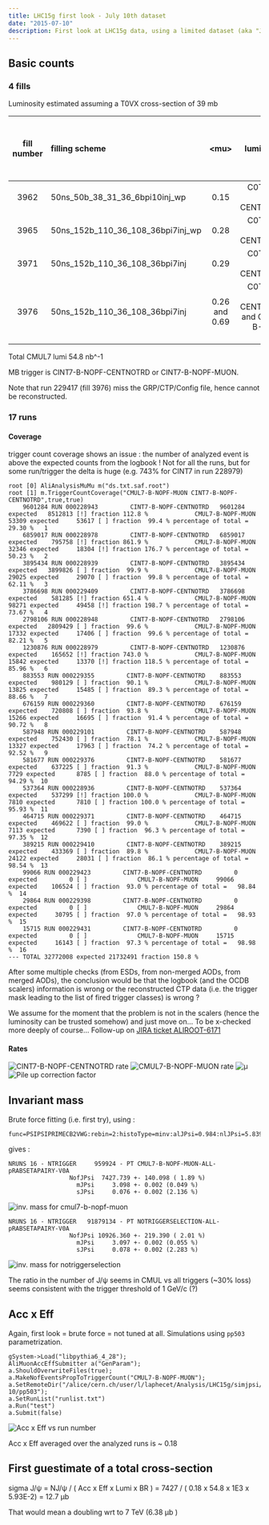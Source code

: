 ```yaml
---
title: LHC15g first look - July 10th dataset
date: "2015-07-10"
description: First look at LHC15g data, using a limited dataset (aka "July 10" dataset, i.e. whatever was reconstructed up to July 10th)
---
```



## Basic counts

### 4 fills  

Luminosity estimated assuming a T0VX cross-section of 39 mb

| fill number | filling scheme | \<mu\> | lumi trigger | estimated ALICE lumi (nb^-1) | CMUL-B-NOPF-MUON lumi (nb^-1) | eff (%) |
|:------------:|:-----------------|:-------------:|--------------:|:---:|:---:|:----:|
| 3962 | 50ns_50b_38_31_36_6bpi10inj_wp | 0.15 | C0TVX-B-NOPF-CENTNOTRD | 16.87 | 12.73 | 75 |
| 3965 | 50ns_152b_110_36_108_36bpi7inj_wp	| 0.28 | C0TVX-B-NOPF-CENTNOTRD | 4.24 | 3.53 | 83 |
| 3971 | 50ns_152b_110_36_108_36bpi7inj | 0.29 | C0TVX-B-NOPF-CENTNOTRD | 2.51 | 2.05 | 82 |
| 3976 | 50ns_152b_110_36_108_36bpi7inj | 0.26 and 0.69 | C0TVX-B-NOPF-CENTNOTRD and C0TVX-B-NOPF-MUON | 17.4 and 28.3  | 36.5 | 80 |

Total CMUL7 lumi 54.8 nb^-1

MB trigger is CINT7-B-NOPF-CENTNOTRD or CINT7-B-NOPF-MUON.

Note that run 229417 (fill 3976) miss the GRP/CTP/Config file, hence cannot be reconstructed.

### 17 runs

#### Coverage
trigger count coverage shows an issue : the number of analyzed event is above the expected counts from the logbook !
Not for all the runs, but for some run/trigger the delta is huge (e.g. 743% for CINT7 in run 228979)

	root [0] AliAnalysisMuMu m("ds.txt.saf.root")
	root [1] m.TriggerCountCoverage("CMUL7-B-NOPF-MUON CINT7-B-NOPF-CENTNOTRD",true,true)
		9601284 RUN 000228943         CINT7-B-NOPF-CENTNOTRD   9601284 expected   8512813 [!] fraction 112.8 %             CMUL7-B-NOPF-MUON     53309 expected     53617 [ ] fraction  99.4 % percentage of total =   29.30 %   1
   		6859017 RUN 000228978         CINT7-B-NOPF-CENTNOTRD   6859017 expected    795758 [!] fraction 861.9 %             CMUL7-B-NOPF-MUON     32346 expected     18304 [!] fraction 176.7 % percentage of total =   50.23 %   2
   		3895434 RUN 000228939         CINT7-B-NOPF-CENTNOTRD   3895434 expected   3899826 [ ] fraction  99.9 %             CMUL7-B-NOPF-MUON     29025 expected     29070 [ ] fraction  99.8 % percentage of total =   62.11 %   3
   		3786698 RUN 000229409         CINT7-B-NOPF-CENTNOTRD   3786698 expected    581285 [!] fraction 651.4 %             CMUL7-B-NOPF-MUON     98271 expected     49458 [!] fraction 198.7 % percentage of total =   73.67 %   4
   		2798106 RUN 000228948         CINT7-B-NOPF-CENTNOTRD   2798106 expected   2809429 [ ] fraction  99.6 %             CMUL7-B-NOPF-MUON     17332 expected     17406 [ ] fraction  99.6 % percentage of total =   82.21 %   5
   		1230876 RUN 000228979         CINT7-B-NOPF-CENTNOTRD   1230876 expected    165652 [!] fraction 743.0 %             CMUL7-B-NOPF-MUON     15842 expected     13370 [!] fraction 118.5 % percentage of total =   85.96 %   6
    	883553 RUN 000229355         CINT7-B-NOPF-CENTNOTRD    883553 expected    980129 [ ] fraction  90.1 %             CMUL7-B-NOPF-MUON     13825 expected     15485 [ ] fraction  89.3 % percentage of total =   88.66 %   7
    	676159 RUN 000229360         CINT7-B-NOPF-CENTNOTRD    676159 expected    720808 [ ] fraction  93.8 %             CMUL7-B-NOPF-MUON     15266 expected     16695 [ ] fraction  91.4 % percentage of total =   90.72 %   8
    	587948 RUN 000229101         CINT7-B-NOPF-CENTNOTRD    587948 expected    752430 [ ] fraction  78.1 %             CMUL7-B-NOPF-MUON     13327 expected     17963 [ ] fraction  74.2 % percentage of total =   92.52 %   9
    	581677 RUN 000229376         CINT7-B-NOPF-CENTNOTRD    581677 expected    637225 [ ] fraction  91.3 %             CMUL7-B-NOPF-MUON      7729 expected      8785 [ ] fraction  88.0 % percentage of total =   94.29 %  10
    	537364 RUN 000228936         CINT7-B-NOPF-CENTNOTRD    537364 expected    537299 [!] fraction 100.0 %             CMUL7-B-NOPF-MUON      7810 expected      7810 [ ] fraction 100.0 % percentage of total =   95.93 %  11
    	464715 RUN 000229371         CINT7-B-NOPF-CENTNOTRD    464715 expected    469622 [ ] fraction  99.0 %             CMUL7-B-NOPF-MUON      7113 expected      7390 [ ] fraction  96.3 % percentage of total =   97.35 %  12
    	389215 RUN 000229410         CINT7-B-NOPF-CENTNOTRD    389215 expected    433369 [ ] fraction  89.8 %             CMUL7-B-NOPF-MUON     24122 expected     28031 [ ] fraction  86.1 % percentage of total =   98.54 %  13
     	99066 RUN 000229423         CINT7-B-NOPF-CENTNOTRD         0 expected         0 [ ]              CMUL7-B-NOPF-MUON     99066 expected    106524 [ ] fraction  93.0 % percentage of total =   98.84 %  14
     	29864 RUN 000229398         CINT7-B-NOPF-CENTNOTRD         0 expected         0 [ ]              CMUL7-B-NOPF-MUON     29864 expected     30795 [ ] fraction  97.0 % percentage of total =   98.93 %  15
     	15715 RUN 000229431         CINT7-B-NOPF-CENTNOTRD         0 expected         0 [ ]              CMUL7-B-NOPF-MUON     15715 expected     16143 [ ] fraction  97.3 % percentage of total =   98.98 %  16
	--- TOTAL 32772008 expected 21732491 fraction 150.8 %

After some multiple checks (from ESDs, from non-merged AODs, from merged AODs), the conclusion would be that the logbook (and the OCDB scalers) information is wrong or the reconstructed CTP data (i.e. the trigger mask leading to the list of fired trigger classes) is wrong ?

We assume for the moment that the problem is not in the scalers (hence the luminosity can be trusted somehow) and just move on... To be x-checked more deeply of course... Follow-up on [JIRA ticket ALIROOT-6171](https://alice.its.cern.ch/jira/browse/ALIROOT-6171)

#### Rates

![CINT7-B-NOPF-CENTNOTRD rate](/images/lhc15g/jul-10/CINT7-B-NOPF-CENTNOTRD-L2ARATE.png)
![CMUL7-B-NOPF-MUON rate](/images/lhc15g/jul-10/CMUL7-B-NOPF-MUON-L2ARATE.png)
![&mu;](/images/lhc15g/jul-10/CINT7-B-NOPF-CENTNOTRD-MU.png)
![Pile up correction factor](/images/lhc15g/jul-10/CINT7-B-NOPF-CENTNOTRD-PILEUPFACTOR.png)

## Invariant mass

Brute force fitting (i.e. first try), using :

	func=PSIPSIPRIMECB2VWG:rebin=2:histoType=minv:alJPsi=0.984:nlJPsi=5.839:auJPsi=1.972:nuJPsi=3.444

gives :

	NRUNS 16 - NTRIGGER     959924 - PT CMUL7-B-NOPF-MUON-ALL-pRABSETAPAIRY-V0A  
		             NofJPsi  7427.739 +- 140.098 ( 1.89 %)
		               mJPsi     3.098 +- 0.002 (0.049 %)
		               sJPsi     0.076 +- 0.002 (2.136 %)

![inv. mass for cmul7-b-nopf-muon](/images/lhc15g/jul-10/CMUL7-B-NOPF-MUON-ALL-pRABSETAPAIRY.png)

	NRUNS 16 - NTRIGGER   91879134 - PT NOTRIGGERSELECTION-ALL-pRABSETAPAIRY-V0A  
		             NofJPsi 10926.360 +- 219.390 ( 2.01 %)
		               mJPsi     3.097 +- 0.002 (0.055 %)
		               sJPsi     0.078 +- 0.002 (2.283 %)

![inv. mass for notriggerselection](/images/lhc15g/jul-10/NOTRIGGERSELECTION-ALL-pRABSETAPAIRY.png)

The ratio in the number of J/&psi; seems in CMUL vs all triggers (~30% loss) seems consistent with the trigger threshold of 1 GeV/c (?)

## Acc x Eff

Again, first look = brute force = not tuned at all. Simulations using `pp503` parametrization.

	gSystem->Load("libpythia6_4_28");
	AliMuonAccEffSubmitter a("GenParam");
	a.ShouldOverwriteFiles(true);
	a.MakeNofEventsPropToTriggerCount("CMUL7-B-NOPF-MUON");
	a.SetRemoteDir("/alice/cern.ch/user/l/laphecet/Analysis/LHC15g/simjpsi/jul-10/pp503");
	a.SetRunList("runlist.txt")
	a.Run("test")
	a.Submit(false)

![Acc x Eff vs run number](/images/lhc15g/jul-10/accxeff.png)

Acc x Eff averaged over the analyzed runs is ~ 0.18

## First guestimate of a total cross-section

sigma J/&psi; = NJ/&psi; / ( Acc x Eff x Lumi x BR ) = 7427 / ( 0.18 x 54.8 x 1E3 x 5.93E-2) = 12.7 &micro;b

That would mean a doubling wrt to 7 TeV (6.38 &micro;b )
